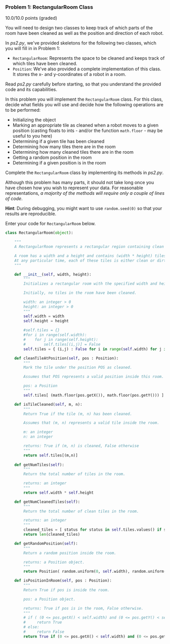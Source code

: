 ### Problem 1: RectangularRoom Class 
10.0/10.0 points (graded) 

You will need to design two classes to keep track of which parts of the room have been cleaned as well as the position and direction of each robot.

In *ps2.py*, we've provided skeletons for the following two classes, which you will fill in in Problem 1:

 * `RectangularRoom`: Represents the space to be cleaned and keeps track of which tiles have been cleaned.
 * `Position`: We've also provided a complete implementation of this class. It stores the x- and y-coordinates of a robot in a room.

Read *ps2.py* carefully before starting, so that you understand the provided code and its capabilities. 


In this problem you will implement the `RectangularRoom` class. For this class, decide what fields you will use and decide how the following operations are to be performed:

+ Initializing the object 
+ Marking an appropriate tile as cleaned when a robot moves to a given position (casting floats to ints - and/or the function `math.floor` - may be useful to you here) 
+ Determining if a given tile has been cleaned 
+ Determining how many tiles there are in the room 
+ Determining how many cleaned tiles there are in the room 
+ Getting a random position in the room 
+ Determining if a given position is in the room 

Complete the `RectangularRoom` class by implementing its methods in *ps2.py*.

Although this problem has many parts, it should not take long once you have chosen how you wish to represent your data. For reasonable representations, *a majority of the methods will require only a couple of lines of code*.

**Hint**: During debugging, you might want to use `random.seed(0)` so that your results are reproducible.

Enter your code for `RectangularRoom` below.

```python
class RectangularRoom(object):

    """
    A RectangularRoom represents a rectangular region containing clean or dirty tiles.

    A room has a width and a height and contains (width * height) tiles.
    At any particular time, each of these tiles is either clean or dirty.
    """

    def __init__(self, width, height):
        """
        Initializes a rectangular room with the specified width and height.

        Initially, no tiles in the room have been cleaned.

        width: an integer > 0
        height: an integer > 0
        """
        self.width = width
        self.height = height
        
        #self.tiles = {}
        #for i in range(self.width):
        #    for j in range(self.height):
        #        self.tiles[(i,j)] = False
        self.tiles = { (i,j) : False for i in range(self.width) for j in range(self.height) }        

    def cleanTileAtPosition(self, pos : Position):
        """
        Mark the tile under the position POS as cleaned.

        Assumes that POS represents a valid position inside this room.

        pos: a Position
        """
        self.tiles[ (math.floor(pos.getX()), math.floor(pos.getY())) ] = True

    def isTileCleaned(self, m, n):
        """
        Return True if the tile (m, n) has been cleaned.

        Assumes that (m, n) represents a valid tile inside the room.

        m: an integer
        n: an integer

        returns: True if (m, n) is cleaned, False otherwise
        """
        return self.tiles[(m,n)]
    
    def getNumTiles(self):
        """
        Return the total number of tiles in the room.

        returns: an integer
        """
        return self.width * self.height

    def getNumCleanedTiles(self):
        """
        Return the total number of clean tiles in the room.

        returns: an integer
        """
        cleaned_tiles = [ status for status in self.tiles.values() if status is True ]
        return len(cleaned_tiles)

    def getRandomPosition(self):
        """
        Return a random position inside the room.

        returns: a Position object.
        """
        return Position( random.uniform(0, self.width), random.uniform(0, self.height) )

    def isPositionInRoom(self, pos : Position):
        """
        Return True if pos is inside the room.

        pos: a Position object.

        returns: True if pos is in the room, False otherwise.
        """
        # if ( (0 <= pos.getX() < self.width) and (0 <= pos.getY() < self.height) ):
        #     return True
        # else:
        #     return False
        return True if (0 <= pos.getX() < self.width) and (0 <= pos.getY() < self.height) else False
```
